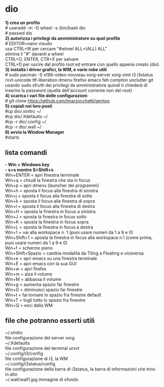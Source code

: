 # dio

**1) crea un profilo** <br/>
\# useradd -m -G wheel -s /bin/bash dio<br/>
\# passwd dio<br/>
**2) autorizza i privilegi da amministratore su quel profilo** <br/>
\# EDITOR=nano visudo<br/>
usa CTRL+W per cercare "#wheel ALL=(ALL) ALL"<br/>
elimina il "#" davanti a wheel<br/>
CTRL+O, ENTER, CTR+X per salvare<br/>
CTRL+D per uscire dal profilo root ed entrare con quello appena creato (dio)<br/>
**3) installa i driver grafici, la WM, e varie robe utili** <br/>
\# sudo pacman -S xf86-video-nouveau xorg-server xorg-xinit i3 i3status rxvt-unicode ttf-liberation dmenu firefox emacs feh compton unclutter git<br/>
usando sudo sfrutti dei privilegi da amministratore quindi ti chiederà di inserire la password (quella dell'account corrente non del root)<br/>
**4) scarica i vari file delle configurazioni**<br/>
\# git clone https://github.com/lmarzocchetti/gentoo<br/>
**5) copiali nei loro posti**<br/>
\#cp dio/.xinitrc ~/<br/>
\#cp dio/.Xdefaults ~/<br/>
\#cp -r dio/.config ~/ <br/>
\#cp -r dio/.wall ~/<br/>
**6) avvia la Window Manager**<br/>
\#startx<br/>

<h2>lista comandi </h2>

**- Win = Windows key** <br/>
**- s=s mentre S=Shift+s**<br/>
Win+ENTER = apri finestra terminale<br/>
Win+q = chiudi la finestra che sta in focus<br/>
Win+p = apri dmenu (launcher dei programmi)<br/>
Win+h = sposta il focus alla finestra di sinistra<br/>
Win+j = sposta il focus alla finestra di sotto<br/>
Win+k = sposta il focus alla finestra di sopra<br/>
Win+l = sposta il focus alla finestra di destra<br/>
Win+H = sposta la finestra in focus a sinistra</br>
Win+J = sposta la finestra in focus sotto</br>
Win+K = sposta la finestra in focus sopra</br>
Win+L = sposta la finestra in focus a destra</br>
Win+1 = vai alla workspace n. 1 (puoi usare numeri da 1 a 9 e 0)</br>
Win+Shift+1 = sposta la finestra in focus alla workspace n.1 (come prima, puoi usare numeri da 1 a 9 e 0)</br>
Win+f = schermo pieno</br>
Win+Shift+Spazio = cambia modalità da Tiling a Floating e viceversa</br>
Win+e = apri emacs su una finestra terminale<br/>
Win+E = apri emacs con la sua GUI<br/>
Win+w = apri firefox<br/>
Win+m = alza il volume<br/>
Win+M = abbassa il volume<br/>
Win+g = aumenta spazio far finestre<br/>
Win+G = diminuisci spazio far finestre<br/>
Win+t = fai tornare lo spazio fra finestre default<br/>
Win+T = togli tutto lo spazio fra finestre<br/>
Win+Q = esci dalla WM<br/>

<h2>file che potranno esserti utili</h2>
~/.xinitrc<br/>
file configurazione del server xorg<br/>
~/.Xdefaults<br/>
file configurazione del terminal urxvt<br/>
~/.config/i3/config<br/>
file configurazione di i3, la WM<br/>
~/.config/i3status/config<br/>
file configurazione della barra di i3status, la barra di informazioni che trovi in alto<br/>
~/.wall/wall1.jpg 
immagine di sfondo
